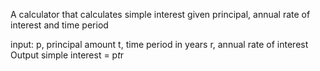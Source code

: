 A calculator that calculates simple interest given principal, annual rate of interest and time period

input:
  p, principal amount
  t, time period in years
  r, annual rate of interest
Output
  simple interest = p*t*r
